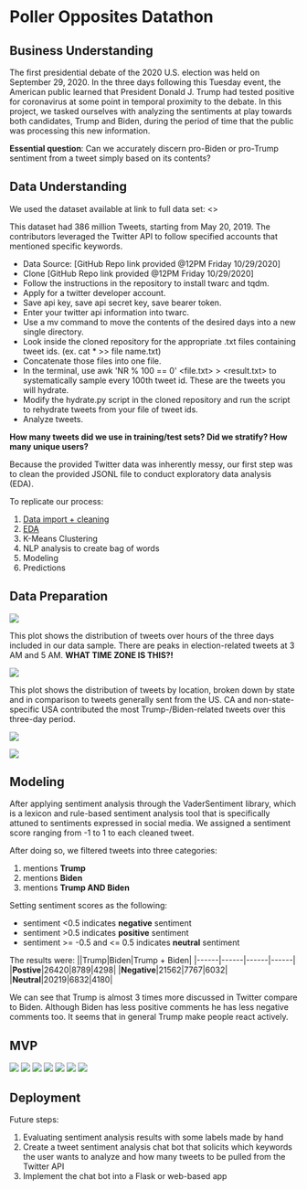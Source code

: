 # Poller Opposites Datathon

## Business Understanding

The first presidential debate of the 2020 U.S. election was held on September 29, 2020. In the three days following this Tuesday event, the American public learned that President Donald J. Trump had tested positive for coronavirus at some point in temporal proximity to the debate. In this project, we tasked ourselves with analyzing the sentiments at play towards both candidates, Trump and Biden, during the period of time that the public was processing this new information.

**Essential question**: Can we accurately discern pro-Biden or pro-Trump sentiment from a tweet simply based on its contents?

## Data Understanding

We used the dataset available at link to full data set: <>

This dataset had 386 million Tweets, starting from May 20, 2019. The contributors leveraged the Twitter API to follow specified accounts that mentioned specific keywords.

* Data Source: [GitHub Repo link provided @12PM Friday 10/29/2020]
* Clone [GitHub Repo link provided @12PM Friday 10/29/2020]
* Follow the instructions in the repository to install twarc and tqdm.
* Apply for a twitter developer account.
* Save api key, save api secret key, save bearer token.
* Enter your twitter api information into twarc.
* Use a mv command to move the contents of the desired days into a new single directory.
* Look inside the cloned repository for the appropriate .txt files containing tweet ids. (ex. cat * >> file name.txt)
* Concatenate those files into one file.
* In the terminal, use awk 'NR % 100 == 0' <file.txt> > <result.txt> to systematically sample every 100th tweet id. These are the tweets you will hydrate.
* Modify the hydrate.py script in the cloned repository and run the script to rehydrate tweets from your file of tweet ids.
* Analyze tweets.

<INSERT MORE INFO ABOUT DATASET HERE>

**How many tweets did we use in training/test sets?
Did we stratify?
How many unique users?**

Because the provided Twitter data was inherently messy, our first step was to clean the provided JSONL file to conduct exploratory data analysis (EDA).

To replicate our process:
1) [Data import + cleaning](/notebooks/Cleaner.ipynb)
2) [EDA](notebooks/eda.ipynb)
3) K-Means Clustering
4) NLP analysis to create bag of words
5) Modeling
6) Predictions

## Data Preparation

![](images/cumatweetbyhour.png)

This plot shows the distribution of tweets over hours of the three days included in our data sample. There are peaks in election-related tweets at 3 AM and 5 AM. **WHAT TIME ZONE IS THIS?!**

![](images/tweet.png)

This plot shows the distribution of tweets by location, broken down by state and in comparison to tweets generally sent from the US. CA and non-state-specific USA contributed the most Trump-/Biden-related tweets over this three-day period.

![](images/tweetdow.png)



![](images/tweethourofday.png)

## Modeling

After applying sentiment analysis through the VaderSentiment library, which is a lexicon and rule-based sentiment analysis tool that is specifically attuned to sentiments expressed in social media. We assigned a sentiment score ranging from -1 to 1 to each cleaned tweet.

After doing so, we filtered tweets into three categories:
1. mentions **Trump**
2. mentions **Biden**
3. mentions **Trump AND Biden**

Setting sentiment scores as the following:
- sentiment <0.5 indicates **negative** sentiment
- sentiment >0.5 indicates **positive** sentiment
- sentiment >= -0.5 and <= 0.5 indicates **neutral** sentiment

The results were: 
||Trump|Biden|Trump + Biden|
|------|------|------|------|
|**Postive**|26420|8789|4298|
|**Negative**|21562|7767|6032|
|**Neutral**|20219|6832|4180|

We can see that Trump is almost 3 times more discussed in Twitter compare to Biden. Although Biden has less positive comments he has less negative comments too. It seems that in general Trump make people react actively.

## MVP
![](images/clus0.png)
![](images/clus1.png)
![](images/clus2.png)
![](images/clus3.png)
![](images/clus4.png)
![](images/clus5.png)
![](images/clus6.png)


## Deployment

Future steps:
1) Evaluating sentiment analysis results with some labels made by hand
2) Create a tweet sentiment analysis chat bot that solicits which keywords the user wants to analyze and how many tweets to be pulled from the Twitter API
3) Implement the chat bot into a Flask or web-based app

